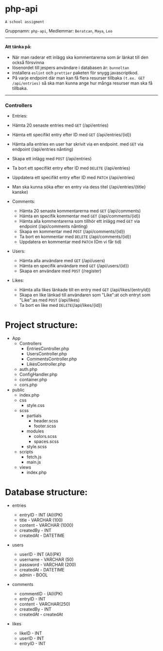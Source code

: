 # php-api
`A school assigment`

Gruppnamn: `php-api`,
Medlemmar: `Beratcan`, `Maya`, `Leo`

---

#### Att tänka på:
- När man raderar ett inlägg ska kommentarerna som är länkat till den också försvinna
- lösenordet till jespers användare i databasen är: `bunneltan`
- installera `eslint` och `prettier` paketen för snygg javascriptkod.
- På varje endpoint där man kan få flera resurser tillbaka `(t.ex. GET /api/entries)` så ska man kunna ange hur många resurser man ska få tillbaka.

---

### Controllers
 * Entries:
  * Hämta 20 senaste entries med `GET` (/api/entries)
  * Hämta ett specifikt entry efter ID med `GET` (/api/entries/{id})
  * Hämta alla entries en user har skrivit via en endpoint. med `GET` via endpoint (/api/entries nånting)
  * Skapa ett inlägg med `POST` (/api/entries)
  * Ta bort ett specifikt entry efter ID med `DELETE` (/api/entries)
  * Uppdatera ett specifikt entry efter ID med `PATCH` (/api/entries)
  * Man ska kunna söka efter en entry via dess titel (/api/entries/{title} kanske)

* Comments:  
  * Hämta 20 senaste kommentarerna med `GET` (/api/comments)
  * Hämta en specifik kommentar med `GET` (/api/comments/{id})
  * Hämta alla kommentarerna som tillhör ett inlägg med `GET` via endpoint (/api/comments nånting)
  * Skapa en kommentar med `POST` (/api/comments/{id})
  * Ta bort en kommentar med `DELETE` (/api/comments/{id})
  * Uppdatera en kommentar med `PATCH` (Om vi får tid)


* Users:
  * Hämta alla användare med `GET` (/api/users)
  * Hämta en specifik användare med `GET` (/api/users/{id})
  * Skapa en användare med `POST` (/register)


* Likes:
  * Hämta alla likes länkade till en entry med `GET` (/api/likes/{entryId})
  * Skapa en like länkad till användaren som "Like":at och entryt som "Like":as med `POST` (/api/likes)
  * Ta bort en like med `DELETE`(/api/likes/{id})

# Project structure:
  * App
    * Controllers
      * EntriesController.php
      * UsersController.php
      * CommentsController.php
      * LikesController.php
    * auth.php
    * ConfigHandler.php
    * container.php
    * cors.php
  * public
    * index.php
    * css
      * style.css
    * scss
      * partials
        * header.scss
        * footer.scss
      * modules
        * colors.scss
        * spaces.scss
      * style.scss
    * scripts
      * fetch.js
      * main.js
    * views
      * index.php

# Database structure:
* entries
  * entryID - INT (AI)(PK)
  * title - VARCHAR (100)
  * content - VARCHAR (1000)
  * createdBy - INT
  * createdAt - DATETIME


* users
  * userID - INT (AI)(PK)
  * username - VARCHAR (50)
  * password - VARCHAR (200)
  * createdAt - DATETIME
  * admin - BOOL


* comments
  * commentID - (AI)(PK)
  * entryID - INT
  * content - VARCHAR(250)
  * createdBy - INT
  * createdAt - createdAt


* likes
  * likeID - INT
  * userID - INT
  * entryID - INT
